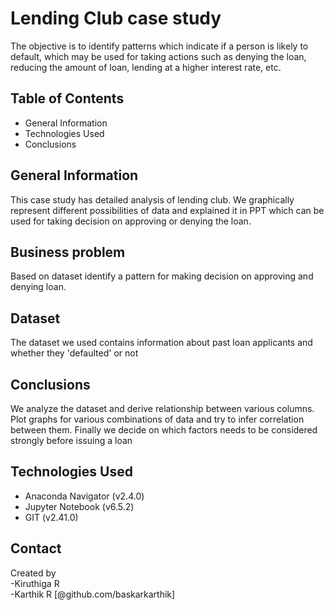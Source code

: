 # Lending Club case study
<p> The objective is to identify patterns which indicate if a person is likely to default, which may be used for taking actions such as denying the loan, reducing the amount of loan, lending at a higher interest rate, etc.</p>

## Table of Contents
* General Information
* Technologies Used
* Conclusions


## General Information
   <p> This case study has detailed analysis of lending club. We graphically represent different possibilities of data and explained it in PPT which can be used for taking decision on approving or denying the loan.</p>

## Business problem
   <p> Based on dataset identify a pattern for making decision on approving and denying loan.</p>

## Dataset
   <p> The dataset we used contains information about past loan applicants and whether they 'defaulted' or not </p>

## Conclusions
   <p> We analyze the dataset and derive relationship between various columns. Plot graphs for various combinations of data and try to infer correlation between them. Finally we decide on which factors needs to be considered strongly before issuing a loan</p> 
   
## Technologies Used
- Anaconda Navigator (v2.4.0)
- Jupyter Notebook (v6.5.2)
- GIT (v2.41.0)


## Contact
Created by<br>
    -Kiruthiga R <br>
    -Karthik R [@github.com/baskarkarthik]
